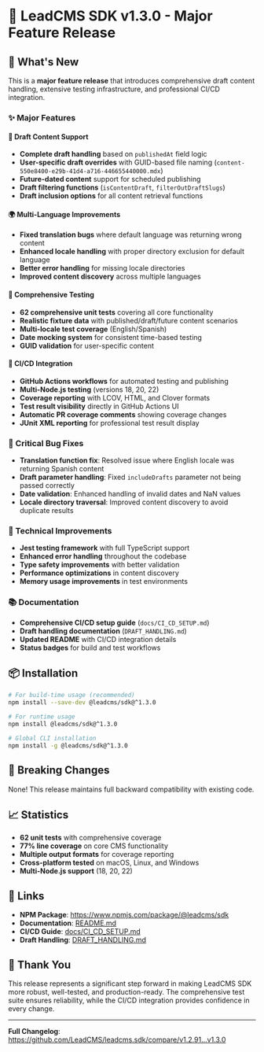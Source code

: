 # 🚀 LeadCMS SDK v1.3.0 - Major Feature Release

## 🎉 What's New

This is a **major feature release** that introduces comprehensive draft content handling, extensive testing infrastructure, and professional CI/CD integration.

### ✨ Major Features

#### 📝 Draft Content Support
- **Complete draft handling** based on `publishedAt` field logic
- **User-specific draft overrides** with GUID-based file naming (`content-550e8400-e29b-41d4-a716-446655440000.mdx`)
- **Future-dated content** support for scheduled publishing
- **Draft filtering functions** (`isContentDraft`, `filterOutDraftSlugs`)
- **Draft inclusion options** for all content retrieval functions

#### 🌍 Multi-Language Improvements  
- **Fixed translation bugs** where default language was returning wrong content
- **Enhanced locale handling** with proper directory exclusion for default language
- **Better error handling** for missing locale directories
- **Improved content discovery** across multiple languages

#### 🧪 Comprehensive Testing
- **62 comprehensive unit tests** covering all core functionality
- **Realistic fixture data** with published/draft/future content scenarios
- **Multi-locale test coverage** (English/Spanish)
- **Date mocking system** for consistent time-based testing
- **GUID validation** for user-specific content

#### 🔄 CI/CD Integration
- **GitHub Actions workflows** for automated testing and publishing
- **Multi-Node.js testing** (versions 18, 20, 22)
- **Coverage reporting** with LCOV, HTML, and Clover formats
- **Test result visibility** directly in GitHub Actions UI
- **Automatic PR coverage comments** showing coverage changes
- **JUnit XML reporting** for professional test result display

### 🐛 Critical Bug Fixes
- **Translation function fix**: Resolved issue where English locale was returning Spanish content
- **Draft parameter handling**: Fixed `includeDrafts` parameter not being passed correctly
- **Date validation**: Enhanced handling of invalid dates and NaN values
- **Locale directory traversal**: Improved content discovery to avoid duplicate results

### 🔧 Technical Improvements
- **Jest testing framework** with full TypeScript support
- **Enhanced error handling** throughout the codebase
- **Type safety improvements** with better validation
- **Performance optimizations** in content discovery
- **Memory usage improvements** in test environments

### 📚 Documentation
- **Comprehensive CI/CD setup guide** (`docs/CI_CD_SETUP.md`)
- **Draft handling documentation** (`DRAFT_HANDLING.md`)
- **Updated README** with CI/CD integration details
- **Status badges** for build and test workflows

## 📦 Installation

```bash
# For build-time usage (recommended)
npm install --save-dev @leadcms/sdk@^1.3.0

# For runtime usage
npm install @leadcms/sdk@^1.3.0

# Global CLI installation
npm install -g @leadcms/sdk@^1.3.0
```

## 🚨 Breaking Changes
None! This release maintains full backward compatibility with existing code.

## 📈 Statistics
- **62 unit tests** with comprehensive coverage
- **77% line coverage** on core CMS functionality
- **Multiple output formats** for coverage reporting
- **Cross-platform tested** on macOS, Linux, and Windows
- **Multi-Node.js support** (18, 20, 22)

## 🔗 Links
- **NPM Package**: https://www.npmjs.com/package/@leadcms/sdk
- **Documentation**: [README.md](https://github.com/LeadCMS/leadcms.sdk/blob/main/README.md)
- **CI/CD Guide**: [docs/CI_CD_SETUP.md](https://github.com/LeadCMS/leadcms.sdk/blob/main/docs/CI_CD_SETUP.md)
- **Draft Handling**: [DRAFT_HANDLING.md](https://github.com/LeadCMS/leadcms.sdk/blob/main/DRAFT_HANDLING.md)

## 🙏 Thank You
This release represents a significant step forward in making LeadCMS SDK more robust, well-tested, and production-ready. The comprehensive test suite ensures reliability, while the CI/CD integration provides confidence in every change.

---

**Full Changelog**: https://github.com/LeadCMS/leadcms.sdk/compare/v1.2.91...v1.3.0